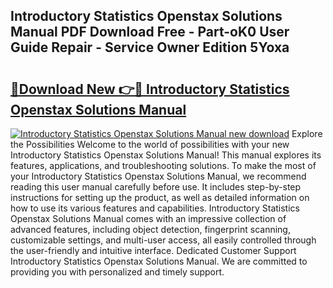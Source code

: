 ## Introductory Statistics Openstax Solutions Manual PDF Download Free - Part-oK0 User Guide Repair - Service Owner Edition 5Yoxa

# <h2><a href="http://bc43686.oget.top/?id=Introductory+Statistics+Openstax+Solutions+Manual">🔗Download New 👉🔴 Introductory Statistics Openstax Solutions Manual</a></h2>

[![Introductory Statistics Openstax Solutions Manual new download](https://i.imgur.com/5g1atiW.png)](http://bc43686.oget.top/?id=Introductory+Statistics+Openstax+Solutions+Manual)
Explore the Possibilities Welcome to the world of possibilities with your new Introductory Statistics Openstax Solutions Manual! This manual explores its features, applications, and troubleshooting solutions. To make the most of your Introductory Statistics Openstax Solutions Manual, we recommend reading this user manual carefully before use. It includes step-by-step instructions for setting up the product, as well as detailed information on how to use its various features and capabilities. Introductory Statistics Openstax Solutions Manual comes with an impressive collection of advanced features, including object detection, fingerprint scanning, customizable settings, and multi-user access, all easily controlled through the user-friendly and intuitive interface. Dedicated Customer Support Introductory Statistics Openstax Solutions Manual. We are committed to providing you with personalized and timely support.

